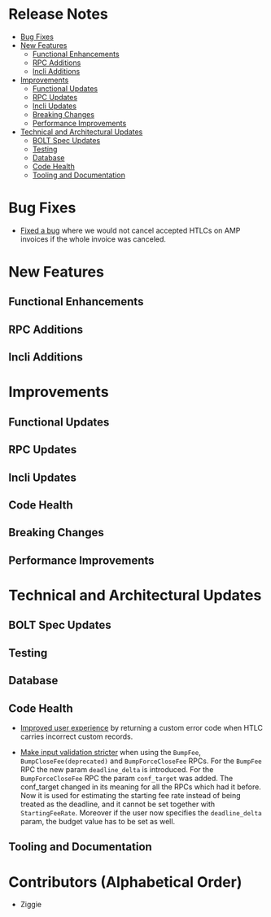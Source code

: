 # Release Notes
- [Bug Fixes](#bug-fixes)
- [New Features](#new-features)
    - [Functional Enhancements](#functional-enhancements)
    - [RPC Additions](#rpc-additions)
    - [lncli Additions](#lncli-additions)
- [Improvements](#improvements)
    - [Functional Updates](#functional-updates)
    - [RPC Updates](#rpc-updates)
    - [lncli Updates](#lncli-updates)
    - [Breaking Changes](#breaking-changes)
    - [Performance Improvements](#performance-improvements)
- [Technical and Architectural Updates](#technical-and-architectural-updates)
    - [BOLT Spec Updates](#bolt-spec-updates)
    - [Testing](#testing)
    - [Database](#database)
    - [Code Health](#code-health)
    - [Tooling and Documentation](#tooling-and-documentation)

# Bug Fixes

* [Fixed a bug](https://github.com/lightningnetwork/lnd/pull/9459) where we
  would not cancel accepted HTLCs on AMP invoices if the whole invoice was
  canceled.

# New Features

## Functional Enhancements

## RPC Additions

## lncli Additions


# Improvements
## Functional Updates
## RPC Updates

## lncli Updates
## Code Health
## Breaking Changes
## Performance Improvements

# Technical and Architectural Updates
## BOLT Spec Updates

## Testing
## Database
## Code Health

* [Improved user experience](https://github.com/lightningnetwork/lnd/pull/9454)
 by returning a custom error code when HTLC carries incorrect custom records.

* [Make input validation stricter](https://github.com/lightningnetwork/lnd/pull/9470)
  when using the `BumpFee`, `BumpCloseFee(deprecated)` and `BumpForceCloseFee` 
  RPCs. For the `BumpFee` RPC the new param `deadline_delta` is introduced. For
  the `BumpForceCloseFee` RPC the param `conf_target` was added. The conf_target
  changed in its meaning for all the RPCs which had it before. Now it is used
  for estimating the starting fee rate instead of being treated as the deadline,
  and it cannot be set together with `StartingFeeRate`. Moreover if the user now
  specifies the `deadline_delta` param, the budget value has to be set as well.
 
## Tooling and Documentation

# Contributors (Alphabetical Order)

* Ziggie
